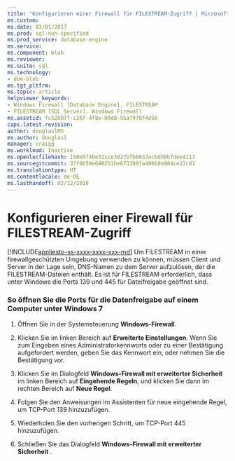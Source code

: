 ```yaml
---
title: "Konfigurieren einer Firewall für FILESTREAM-Zugriff | Microsoft-Dokumentation"
ms.custom: 
ms.date: 03/01/2017
ms.prod: sql-non-specified
ms.prod_service: database-engine
ms.service: 
ms.component: blob
ms.reviewer: 
ms.suite: sql
ms.technology:
- dbe-blob
ms.tgt_pltfrm: 
ms.topic: article
helpviewer_keywords:
- Windows Firewall [Database Engine], FILESTREAM
- FILESTREAM [SQL Server], Windows Firewall
ms.assetid: fc52007f-c26f-4f8e-b9d8-55a7978f4d56
caps.latest.revision: 
author: douglaslMS
ms.author: douglasl
manager: craigg
ms.workload: Inactive
ms.openlocfilehash: 150e9f40e31cce3027bfb6637ecbdd0b7dee4117
ms.sourcegitcommit: 37f0b59e648251be673389fa486b0a984ce22c81
ms.translationtype: HT
ms.contentlocale: de-DE
ms.lasthandoff: 02/12/2018
---
```

# <a name="configure-a-firewall-for-filestream-access"></a>Konfigurieren einer Firewall für FILESTREAM-Zugriff
[!INCLUDE[appliesto-ss-xxxx-xxxx-xxx-md](../../includes/appliesto-ss-xxxx-xxxx-xxx-md.md)]
Um FILESTREAM in einer firewallgeschützten Umgebung verwenden zu können, müssen Client und Server in der Lage sein, DNS-Namen zu dem Server aufzulösen, der die FILESTREAM-Dateien enthält. Es ist für FILESTREAM erforderlich, dass unter Windows die Ports 139 und 445 für Dateifreigabe geöffnet sind.  
  
### <a name="to-open-the-windows-file-sharing-ports-on-a-computer-that-is-running-windows-7"></a>So öffnen Sie die Ports für die Datenfreigabe auf einem Computer unter Windows 7  
  
1.  Öffnen Sie in der Systemsteuerung **Windows-Firewall**.  
  
2.  Klicken Sie im linken Bereich auf **Erweiterte Einstellungen**. Wenn Sie zum Eingeben eines Administratorkennworts oder zu einer Bestätigung aufgefordert werden, geben Sie das Kennwort ein, oder nehmen Sie die Bestätigung vor.  
  
3.  Klicken Sie im Dialogfeld **Windows-Firewall mit erweiterter Sicherheit** im linken Bereich auf **Eingehende Regeln**, und klicken Sie dann im rechten Bereich auf **Neue Regel**.  
  
4.  Folgen Sie den Anweisungen im Assistenten für neue eingehende Regel, um TCP-Port 139 hinzuzufügen.  
  
5.  Wiederholen Sie den vorherigen Schritt, um TCP-Port 445 hinzuzufügen.  
  
6.  Schließen Sie das Dialogfeld **Windows-Firewall mit erweiterter Sicherheit** .  
  
  
